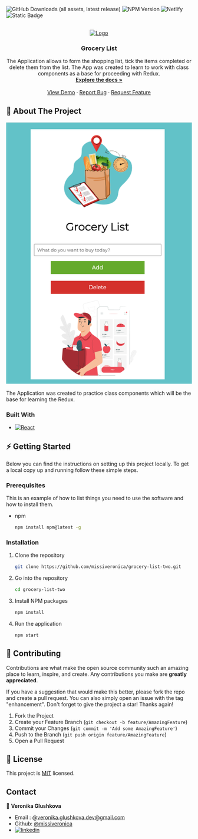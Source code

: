 
![GitHub Downloads (all assets, latest release)](https://img.shields.io/github/downloads/missiveronica/grocery-list-two/latest/total?logo=GitHub&logoColor=blue)
![NPM Version](https://img.shields.io/npm/v/npm?style=flat&color=green)
![Netlify](https://img.shields.io/netlify/74e4a7c9-332e-4a8a-bb2d-cca0671beb7e?logo=Netlify&color=%2364e6e3)
![Static Badge](https://img.shields.io/badge/MIT-License-yellow)





<!-- PROJECT LOGO -->
<br />
<div align="center">
  <a href="https://github.com/missiveronica/grocery-list-two.git">
    <img src="https://img.freepik.com/free-photo/topview-fruit-juices-with-clipboard-copyspace_23-2148227568.jpg?t=st=1713666258~exp=1713669858~hmac=55027d5b94e8428d4a123451d393d142c1d30d0d3d98894aa1bd5f0345cbfbf9&w=900" alt="Logo" width="80" height="80">
  </a>

<h3 align="center">Grocery List</h3>

  <p align="center">
    The Application allows to form the shopping list, tick the items completed or delete them from the list.
    The App was created to learn to work with class components as a base for proceeding with Redux.
    <br />
    <a href="https://github.com/missiveronica/grocery-list-two.git"><strong>Explore the docs »</strong></a>
    <br />
    <br />
    <a href="https://github.com/missiveronica/grocery-list-two.git">View Demo</a>
    ·
    <a href="https://github.com/missiveronica/grocery-list-two.git/issues/new?labels=bug&template=bug-report---.md">Report Bug</a>
    ·
    <a href="https://github.com/missiveronica/grocery-list-two.git/issues/new?labels=enhancement&template=feature-request---.md">Request Feature</a>
  </p>
</div>

<!-- ABOUT THE PROJECT -->
## 📖  About The Project

![Product Name Screen Shot](Screenshot.png/)

The Application was created to practice class components which will be the base for learning the Redux.




### Built With

* [![React][React.js]][React-url]



<!-- GETTING STARTED -->
## ⚡️ Getting Started

Below you can find the instructions on setting up this project locally.
To get a local copy up and running follow these simple steps.

### Prerequisites

This is an example of how to list things you need to use the software and how to install them.
* npm
  ```sh
  npm install npm@latest -g
  ```

### Installation

1. Clone the repository
   ```sh
   git clone https://github.com/missiveronica/grocery-list-two.git
   ```
2. Go into the repository
   ```sh
   cd grocery-list-two
   ```
3. Install NPM packages
   ```sh
   npm install
   ```
4. Run the application
   ```sh
   npm start
   ```

   




<!-- CONTRIBUTING -->
## 🤝 Contributing

Contributions are what make the open source community such an amazing place to learn, inspire, and create. Any contributions you make are **greatly appreciated**.

If you have a suggestion that would make this better, please fork the repo and create a pull request. You can also simply open an issue with the tag "enhancement".
Don't forget to give the project a star! Thanks again!

1. Fork the Project
2. Create your Feature Branch (`git checkout -b feature/AmazingFeature`)
3. Commit your Changes (`git commit -m 'Add some AmazingFeature'`)
4. Push to the Branch (`git push origin feature/AmazingFeature`)
5. Open a Pull Request




<!-- LICENSE -->
## 📝 License
This project is [MIT](LICENSE) licensed.




<!-- CONTACT -->
## Contact


👤 **Veronika Glushkova** 
- Email : @veronika.glushkova.dev@gmail.com
- Github: [@missiveronica](https://github.com/missiveronica)
- [![linkedin](https://img.shields.io/badge/linkedin-0A66C2?style=for-the-badge&logo=linkedin&logoColor=white)](https://www.linkedin.com/in/veronika-glushkova-1369016a/?utm_source=share&utm_campaign=share_via&utm_content=profile&utm_medium=ios_app/)





<!-- MARKDOWN LINKS & IMAGES -->
<!-- https://www.markdownguide.org/basic-syntax/#reference-style-links -->
[contributors-shield]: https://img.shields.io/github/contributors/github_username/repo_name.svg?style=for-the-badge
[contributors-url]: https://github.com/github_username/repo_name/graphs/contributors
[forks-shield]: https://img.shields.io/github/forks/github_username/repo_name.svg?style=for-the-badge
[forks-url]: https://github.com/github_username/repo_name/network/members
[stars-shield]: https://img.shields.io/github/stars/github_username/repo_name.svg?style=for-the-badge
[stars-url]: https://github.com/github_username/repo_name/stargazers
[issues-shield]: https://img.shields.io/github/issues/github_username/repo_name.svg?style=for-the-badge
[issues-url]: https://github.com/github_username/repo_name/issues
[license-shield]: https://img.shields.io/github/license/github_username/repo_name.svg?style=for-the-badge
[license-url]: https://github.com/github_username/repo_name/blob/master/LICENSE.txt
[linkedin-shield]: https://img.shields.io/badge/-LinkedIn-black.svg?style=for-the-badge&logo=linkedin&colorB=555
[linkedin-url]: https://linkedin.com/in/linkedin_username
[product-screenshot]: images/screenshot.png
[Next.js]: https://img.shields.io/badge/next.js-000000?style=for-the-badge&logo=nextdotjs&logoColor=white
[Next-url]: https://nextjs.org/
[React.js]: https://img.shields.io/badge/React-20232A?style=for-the-badge&logo=react&logoColor=61DAFB
[React-url]: https://reactjs.org/
[Vue.js]: https://img.shields.io/badge/Vue.js-35495E?style=for-the-badge&logo=vuedotjs&logoColor=4FC08D
[Vue-url]: https://vuejs.org/
[Angular.io]: https://img.shields.io/badge/Angular-DD0031?style=for-the-badge&logo=angular&logoColor=white
[Angular-url]: https://angular.io/
[Svelte.dev]: https://img.shields.io/badge/Svelte-4A4A55?style=for-the-badge&logo=svelte&logoColor=FF3E00
[Svelte-url]: https://svelte.dev/
[Laravel.com]: https://img.shields.io/badge/Laravel-FF2D20?style=for-the-badge&logo=laravel&logoColor=white
[Laravel-url]: https://laravel.com
[Bootstrap.com]: https://img.shields.io/badge/Bootstrap-563D7C?style=for-the-badge&logo=bootstrap&logoColor=white
[Bootstrap-url]: https://getbootstrap.com
[JQuery.com]: https://img.shields.io/badge/jQuery-0769AD?style=for-the-badge&logo=jquery&logoColor=white
[JQuery-url]: https://jquery.com 
